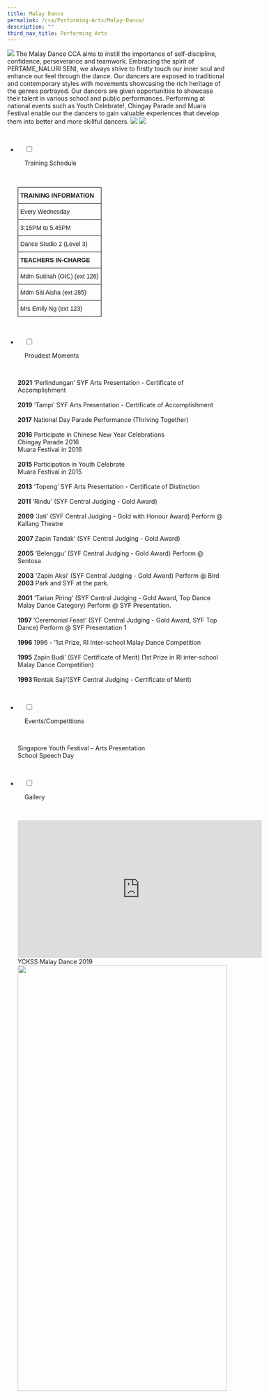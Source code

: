 ```yaml
---
title: Malay Dance
permalink: /cca/Performing-Arts/Malay-Dance/
description: ""
third_nav_title: Performing Arts
---
```

![](/images/Our%20Curriculum/Non%20Academic%20Programmes/CoCurricular%20Activities/Performing%20Arts/Malay%20Dance/M1.jpg)
The Malay Dance CCA aims to instill the importance of self-discipline, confidence, perseverance and teamwork. Embracing the spirit of PERTAME\_NALURI SENI, we always strive to firstly touch our inner soul and enhance our feel through the dance. Our dancers are exposed to traditional and contemporary styles with movements showcasing the rich heritage of the genres portrayed. Our dancers are given opportunities to showcase their talent in various school and public performances. Performing at national events such as Youth Celebrate!, Chingay Parade and Muara Festival enable our the dancers to gain valuable experiences that develop them into better and more skillful dancers.
![](/images/Our%20Curriculum/Non%20Academic%20Programmes/CoCurricular%20Activities/Performing%20Arts/Malay%20Dance/M2.jpg)
![](/images/Our%20Curriculum/Non%20Academic%20Programmes/CoCurricular%20Activities/Performing%20Arts/Malay%20Dance/M3.jpg)



<ul class="jekyllcodex_accordion">

  <li>

    <input type="checkbox" id="accordion1">

    <label for="accordion1">Training Schedule</label>

    <div>

<p> <style type="text/css">
.tg  {border-collapse:collapse;border-spacing:0;}
.tg td{border-color:black;border-style:solid;border-width:1px;font-family:Arial, sans-serif;font-size:14px;
  overflow:hidden;padding:10px 5px;word-break:normal;}
.tg th{border-color:black;border-style:solid;border-width:1px;font-family:Arial, sans-serif;font-size:14px;
  font-weight:normal;overflow:hidden;padding:10px 5px;word-break:normal;}
.tg .tg-1wig{font-weight:bold;text-align:left;vertical-align:top}
.tg .tg-0lax{text-align:left;vertical-align:top}
</style>
<table class="tg">
<thead>
  <tr>
    <th class="tg-1wig">TRAINING INFORMATION</th>
  </tr>
</thead>
<tbody>
  <tr>
    <td class="tg-0lax">Every Wednesday</td>
  </tr>
  <tr>
    <td class="tg-0lax">3:15PM to 5:45PM</td>
  </tr>
  <tr>
    <td class="tg-0lax">Dance Studio 2 (Level 3)</td>
  </tr>
  <tr>
    <td class="tg-1wig">TEACHERS IN-CHARGE</td>
  </tr>
  <tr>
    <td class="tg-0lax">Mdm Sutinah (OIC) (ext 126)</td>
  </tr>
  <tr>
    <td class="tg-0lax">Mdm Siti Aisha (ext 285)</td>
  </tr>
  <tr>
    <td class="tg-0lax">Mrs Emily Ng (ext 123)</td>
  </tr>
</tbody>
</table> </p>

    </div>

</li>
	<li>

    <input type="checkbox" id="accordion2">

    <label for="accordion2">Proudest Moments</label>

    <div>

<p> <b>2021</b> ‘Perlindungan’ SYF Arts Presentation - Certificate of Accomplishment<br><br>  
	<b>2019</b> ‘Tampi’ SYF Arts Presentation - Certificate of Accomplishment<br><br>
<b>2017</b> National Day Parade Performance (Thriving Together)<br><br>
<b>2016</b> Participate in Chinese New Year Celebrations<br> Chingay Parade 2016<br> Muara Festival in 2016<br><Br>  
	<b>2015</b> Participation in Youth Celebrate<br> Muara Festival in 2015<br><br>  
	<b>2013</b> ‘Topeng’ SYF Arts Presentation - Certificate of Distinction<br><br>
	<b>2011</b> ‘Rindu’ (SYF Central Judging - Gold Award)<br><br>
	<b>2009</b> ‘Jati’ (SYF Central Judging - Gold with Honour Award) Perform @ Kallang Theatre<br><br>
	<b>2007</b> Zapin Tandak’ (SYF Central Judging - Gold Award)<br><br>
	<b>2005</b> ‘Belenggu’ (SYF Central Judging - Gold Award) Perform @ Sentosa<br><br>
	<b>2003</b> ‘Zapin Aksi’ (SYF Central Judging - Gold Award) Perform @ Bird<br>
	<b>2003</b> Park and SYF at the park.<br><br>
	<b>2001</b> ‘Tarian Piring’ (SYF Central Judging - Gold Award, Top Dance Malay Dance Category) Perform @ SYF Presentation.<br><br>
	<b>1997</b> ‘Ceremonial Feast’ (SYF Central Judging - Gold Award, SYF Top Dance) Perform @ SYF Presentation 1<br><br>
	<b>1996</b> 1996 - ‘1st Prize, RI Inter-school Malay Dance Competition<br><br>
	<b>1995</b> Zapin Budi’ (SYF Certificate of Merit) (1st Prize in RI inter-school Malay Dance Competition)<br><br>
	<b>1993</b>‘Rentak Saji’(SYF Central Judging - Certificate of Merit) 
			</p>

    </div>

</li>
	
<li>

    <input type="checkbox" id="accordion3">

    <label for="accordion3">Events/Competitions</label>

    <div>

<p> Singapore Youth Festival – Arts Presentation<br>  
School Speech Day
			</p>

    </div>

</li>
	
<li>

    <input type="checkbox" id="accordion4">

    <label for="accordion4">Gallery</label>

    <div>

<p> <iframe width="560" height="315" src="https://www.youtube.com/embed/rq9OGwsQ_VM" title="YouTube video player" frameborder="0" allow="accelerometer; autoplay; clipboard-write; encrypted-media; gyroscope; picture-in-picture" allowfullscreen></iframe>YCKSS Malay Dance 2019<br>
			  
<img style="width:100%;height:50%" src="/images/Our%20Curriculum/Non%20Academic%20Programmes/CoCurricular%20Activities/Performing%20Arts/Malay%20Dance/M4.png">
			<img style="width:100%;height:50%" src="/images/Our%20Curriculum/Non%20Academic%20Programmes/CoCurricular%20Activities/Performing%20Arts/Malay%20Dance/M5.png">
			<img style="width:100%;height:50%" src="/images/Our%20Curriculum/Non%20Academic%20Programmes/CoCurricular%20Activities/Performing%20Arts/Malay%20Dance/M6.png">
			</p>

  </div>

</li>
	
	

	
</ul>